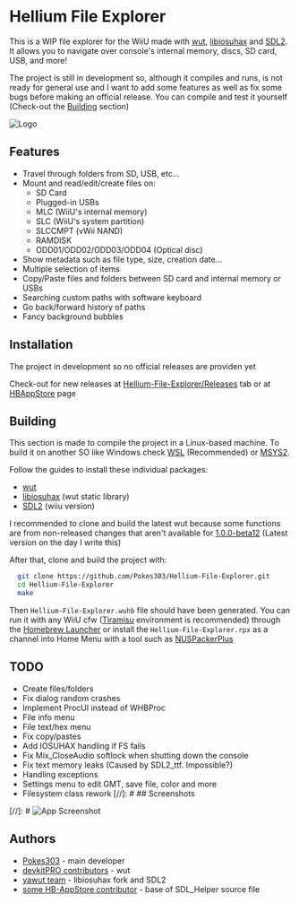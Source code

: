 
# Hellium File Explorer

This is a WIP file explorer for the WiiU made with [wut](https://github.com/devkitPro/wut), [libiosuhax](https://github.com/yawut/libiosuhax) and [SDL2](https://github.com/yawut/SDL). It allows you to navigate over console's internal memory, discs, SD card, USB, and more!

The project is still in development so, although it compiles and runs, is not ready for general use and I want to add some features as well as fix some bugs before making an official release. You can compile and test it yourself (Check-out the [Building](#Building) section)

![Logo](https://user-images.githubusercontent.com/24766260/166570126-04a03e89-5784-4fa8-a928-0310bbaf16c3.png)


## Features

- Travel through folders from SD, USB, etc...
- Mount and read/edit/create files on:
    * SD Card
    * Plugged-in USBs
    * MLC (WiiU's internal memory)
    * SLC (WiiU's system partition)
    * SLCCMPT (vWii NAND)
    * RAMDISK
    * ODD01/ODD02/ODD03/ODD04 (Optical disc)
- Show metadata such as file type, size, creation date...
- Multiple selection of items
- Copy/Paste files and folders between SD card and internal memory or USBs
- Searching custom paths with software keyboard
- Go back/forward history of paths
- Fancy background bubbles
## Installation

The project in development so no official releases are providen yet

Check-out for new releases at [Hellium-File-Explorer/Releases](https://github.com/Pokes303/Hellium-File-Explorer/releases) tab or at [HBAppStore](https://apps.fortheusers.org/wiiu) page
## Building

This section is made to compile the project in a Linux-based machine. To build it on another SO like Windows check [WSL](https://docs.microsoft.com/en-us/windows/wsl/install) (Recommended) or [MSYS2](https://www.msys2.org/).

Follow the guides to install these individual packages:
- [wut](https://github.com/devkitPro/wut)
- [libiosuhax](https://github.com/yawut/libiosuhax) (wut static library)
- [SDL2](https://github.com/yawut/SDL) (wiiu version)

I recommended to clone and build the latest wut because some functions are from non-released changes that aren't available for [1.0.0-beta12](https://github.com/devkitPro/wut/releases/) (Latest version on the day I write this)

After that, clone and build the project with:

```bash
  git clone https://github.com/Pokes303/Hellium-File-Explorer.git
  cd Hellium-File-Explorer
  make
```

Then `Hellium-File-Explorer.wuhb` file should have been generated. You can run it with any WiiU cfw ([Tiramisu](https://tiramisu.foryour.cafe/) environment is recommended) through the [Homebrew Launcher](https://github.com/dimok789/homebrew_launcher) or install the `Hellium-File-Explorer.rpx` as a channel into Home Menu with a tool such as [NUSPackerPlus](https://github.com/Pokes303/NUSPackerPlus)
## TODO

- Create files/folders
- Fix dialog random crashes
- Implement ProcUI instead of WHBProc
- File info menu
- File text/hex menu
- Fix copy/pastes
- Add IOSUHAX handling if FS fails
- Fix Mix_CloseAudio softlock when shutting down the console
- Fix text memory leaks (Caused by SDL2_ttf. Impossible?)
- Handling exceptions
- Settings menu to edit GMT, save file, color and more
- Filesystem class rework
[//]: # ## Screenshots

[//]: # ![App Screenshot](https://via.placeholder.com/468x300?text=App+Screenshot+Here)


## Authors

- [Pokes303](https://github.com/Pokes303) - main developer
- [devkitPRO contributors](https://github.com/devkitPro/wut/graphs/contributors) - wut
- [yawut team](https://github.com/yawut) - libiosuhax fork and SDL2
- [some HB-AppStore contributor](https://github.com/fortheusers/hb-appstore/graphs/contributors) - base of SDL_Helper source file

